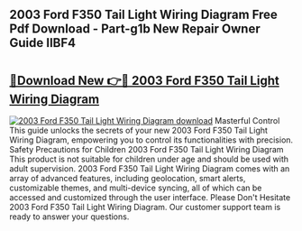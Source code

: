 ## 2003 Ford F350 Tail Light Wiring Diagram Free Pdf Download - Part-g1b New Repair Owner Guide IIBF4

# <h2><a href="http://dfk0l5.blite.top/?on=2003+Ford+F350+Tail+Light+Wiring+Diagram">🔗Download New 👉🔴 2003 Ford F350 Tail Light Wiring Diagram</a></h2>

[![2003 Ford F350 Tail Light Wiring Diagram download](https://i.imgur.com/lujVjoI.png)](http://dfk0l5.blite.top/?on=2003+Ford+F350+Tail+Light+Wiring+Diagram)
Masterful Control This guide unlocks the secrets of your new 2003 Ford F350 Tail Light Wiring Diagram, empowering you to control its functionalities with precision. Safety Precautions for Children 2003 Ford F350 Tail Light Wiring Diagram This product is not suitable for children under age and should be used with adult supervision. 2003 Ford F350 Tail Light Wiring Diagram comes with an array of advanced features, including geolocation, smart alerts, customizable themes, and multi-device syncing, all of which can be accessed and customized through the user interface. Please Don't Hesitate 2003 Ford F350 Tail Light Wiring Diagram. Our customer support team is ready to answer your questions.
